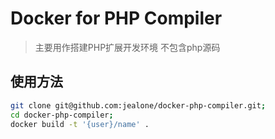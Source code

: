 # Docker for PHP Compiler

> 主要用作搭建PHP扩展开发环境
> 不包含php源码

## 使用方法

``` bash
git clone git@github.com:jealone/docker-php-compiler.git;
cd docker-php-compiler;
docker build -t '{user}/name' .
```
